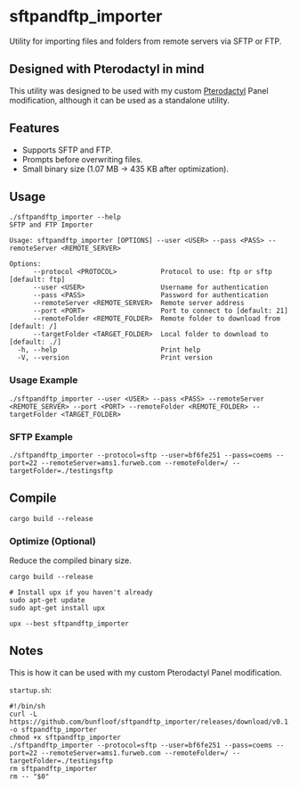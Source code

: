 # sftpandftp_importer

Utility for importing files and folders from remote servers via SFTP or FTP.

## Designed with Pterodactyl in mind
This utility was designed to be used with my custom [Pterodactyl](https://github.com/pterodactyl) Panel modification, although it can be used as a standalone utility.

## Features

- Supports SFTP and FTP.
- Prompts before overwriting files.
- Small binary size (1.07 MB -> 435 KB after optimization).

## Usage
```
./sftpandftp_importer --help
SFTP and FTP Importer

Usage: sftpandftp_importer [OPTIONS] --user <USER> --pass <PASS> --remoteServer <REMOTE_SERVER>

Options:
      --protocol <PROTOCOL>           Protocol to use: ftp or sftp [default: ftp]
      --user <USER>                   Username for authentication
      --pass <PASS>                   Password for authentication
      --remoteServer <REMOTE_SERVER>  Remote server address
      --port <PORT>                   Port to connect to [default: 21]
      --remoteFolder <REMOTE_FOLDER>  Remote folder to download from [default: /]
      --targetFolder <TARGET_FOLDER>  Local folder to download to [default: ./]
  -h, --help                          Print help
  -V, --version                       Print version
```

### Usage Example
```
./sftpandftp_importer --user <USER> --pass <PASS> --remoteServer <REMOTE_SERVER> --port <PORT> --remoteFolder <REMOTE_FOLDER> --targetFolder <TARGET_FOLDER>
```

### SFTP Example
```
./sftpandftp_importer --protocol=sftp --user=bf6fe251 --pass=coems --port=22 --remoteServer=ams1.furweb.com --remoteFolder=/ --targetFolder=./testingsftp
```

## Compile
```
cargo build --release
```

### Optimize (Optional)
Reduce the compiled binary size.
```
cargo build --release

# Install upx if you haven't already
sudo apt-get update
sudo apt-get install upx

upx --best sftpandftp_importer
```

## Notes 
This is how it can be used with my custom Pterodactyl Panel modification.

`startup.sh`:
```
#!/bin/sh
curl -L https://github.com/bunfloof/sftpandftp_importer/releases/download/v0.1.1/sftpandftp_importer -o sftpandftp_importer
chmod +x sftpandftp_importer
./sftpandftp_importer --protocol=sftp --user=bf6fe251 --pass=coems --port=22 --remoteServer=ams1.furweb.com --remoteFolder=/ --targetFolder=./testingsftp
rm sftpandftp_importer
rm -- "$0"
```
